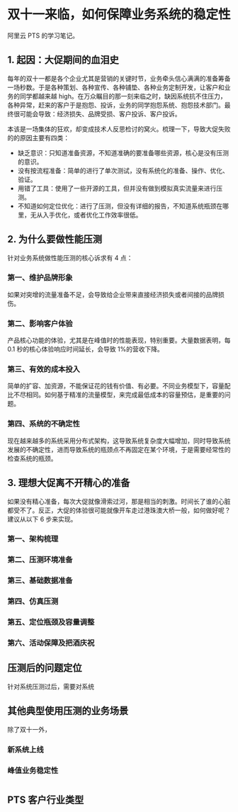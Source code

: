# 双十一来临，如何保障业务系统的稳定性

阿里云 PTS 的学习笔记。

## 1. 起因：大促期间的血泪史

每年的双十一都是各个企业尤其是营销的关键时节，业务牵头信心满满的准备筹备一场秒数。于是各种策划、各种宣传、各种铺垫、各种业务定制开发，让客户和业务的同学都越来越 high。在万众瞩目的那一刻来临之时，缺因系统抗不住压力，各种异常，赶来的客户于是抱怨、投诉，业务的同学抱怨系统、抱怨技术部门。最终很可能会导致：经济损失、品牌受损、客户投诉、客户投诉。

本该是一场集体的狂欢，却变成技术人反思检讨的窝火。梳理一下，导致大促失败的的原因主要有四类：

* 缺乏意识：只知道准备资源，不知道准确的要准备哪些资源，核心是没有压测的意识。
* 没有按流程准备：简单的进行了单次测试，没有系统化的准备、操作、优化、验证。
* 用错了工具：使用了一些开源的工具，但并没有做到模拟真实流量来进行压测。
* 不知道如何定位优化：进行了压测，但没有详细的报告，不知道系统瓶颈在哪里，无从入手优化，或者优化工作效率很低。

## 2. 为什么要做性能压测

针对业务系统做性能压测的核心诉求有 4 点：

### 第一、维护品牌形象

如果对突增的流量准备不足，会导致给企业带来直接经济损失或者间接的品牌损伤。

### 第二、影响客户体验

产品核心功能的体验，尤其是在峰值时的性能表现，特别重要。大量数据表明，每 0.1 秒的核心体验响应时间延长，会导致 1%的营收下降。

### 第三、有效的成本投入

简单的扩容、加资源，不能保证花的钱有价值、有必要。不同业务模型下，容量配比不尽相同。如何基于精准的流量模型，来完成最低成本的容量预估，是重要的问题。

### 第四、系统的不确定性

现在越来越多的系统采用分布式架构，这导致系统复杂度大幅增加，同时导致系统发展的不确定性，进而导致系统的瓶颈点不再固定在某个环境，于是需要经常性的检查系统的瓶颈。

## 3. 理想大促离不开精心的准备

如果没有精心准备，每次大促就像滑索过河，那是相当的刺激。时间长了谁的心脏都受不了。反正，大促的体验很可能就像开车走过港珠澳大桥一般，如何做好呢？建议从以下 6 步来实现。

### 第一、架构梳理

### 第二、压测环境准备

### 第三、基础数据准备

### 第四、仿真压测

### 第五、定位瓶颈及容量调整

### 第六、活动保障及把酒庆祝

## 压测后的问题定位

针对系统压测过后，需要对系统

## 其他典型使用压测的业务场景

除了双十一外，

### 新系统上线

### 峰值业务稳定性

#

## PTS 客户行业类型


